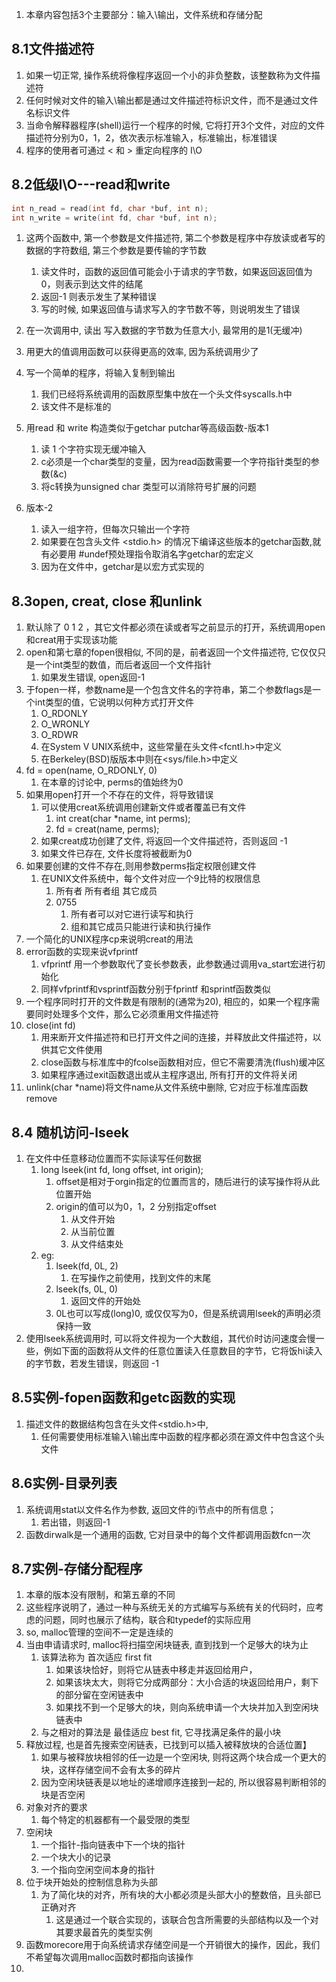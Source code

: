 1. 本章内容包括3个主要部分：输入\输出，文件系统和存储分配

## 8.1文件描述符
1. 如果一切正常, 操作系统将像程序返回一个小的非负整数，该整数称为文件描述符
2. 任何时候对文件的输入\输出都是通过文件描述符标识文件，而不是通过文件名标识文件
3. 当命令解释器程序(shell)运行一个程序的时候, 它将打开3个文件，对应的文件描述符分别为0，1，2，依次表示标准输入，标准输出，标准错误
4. 程序的使用者可通过  <  和  >  重定向程序的 I\O

## 8.2低级I\O---read和write
```c
int n_read = read(int fd, char *buf, int n);
int n_write = write(int fd, char *buf, int n);
```
1. 这两个函数中, 第一个参数是文件描述符, 第二个参数是程序中存放读或者写的数据的字符数组, 第三个参数是要传输的字节数
   1. 读文件时，函数的返回值可能会小于请求的字节数，如果返回返回值为0，则表示到达文件的结尾
   2. 返回-1 则表示发生了某种错误
   3. 写的时候, 如果返回值与请求写入的字节数不等，则说明发生了错误

2. 在一次调用中, 读出 写入数据的字节数为任意大小, 最常用的是1(无缓冲)
3. 用更大的值调用函数可以获得更高的效率, 因为系统调用少了
4. 写一个简单的程序，将输入复制到输出
   1. 我们已经将系统调用的函数原型集中放在一个头文件syscalls.h中
   2. 该文件不是标准的
5. 用read 和 write 构造类似于getchar putchar等高级函数-版本1
   1. 读 1 个字符实现无缓冲输入
   2. c必须是一个char类型的变量，因为read函数需要一个字符指针类型的参数(&c)
   3. 将c转换为unsigned char 类型可以消除符号扩展的问题
6. 版本-2
   1. 读入一组字符，但每次只输出一个字符
   2. 如果要在包含头文件 <stdio.h> 的情况下编译这些版本的getchar函数,就有必要用 #undef预处理指令取消名字getchar的宏定义
   3. 因为在文件中，getchar是以宏方式实现的

## 8.3open, creat, close 和unlink
1. 默认除了 0 1 2 ，其它文件都必须在读或者写之前显示的打开，系统调用open和creat用于实现该功能
2. open和第七章的fopen很相似, 不同的是，前者返回一个文件描述符, 它仅仅只是一个int类型的数值，而后者返回一个文件指针
   1. 如果发生错误, open返回-1
3. 于fopen一样，参数name是一个包含文件名的字符串，第二个参数flags是一个int类型的值，它说明以何种方式打开文件
   1. O_RDONLY
   2. O_WRONLY
   3. O_RDWR
   4. 在System V UNIX系统中，这些常量在头文件<fcntl.h>中定义
   5. 在Berkeley(BSD)版版本中则在<sys/file.h>中定义
4. fd = open(name, O_RDONLY, 0)
   1. 在本章的讨论中, perms的值始终为0
5. 如果用open打开一个不存在的文件，将导致错误
   1. 可以使用creat系统调用创建新文件或者覆盖已有文件
      1. int creat(char *name, int perms);
      2. fd = creat(name, perms);
   2. 如果creat成功创建了文件, 将返回一个文件描述符，否则返回 -1
   3. 如果文件已存在, 文件长度将被截断为0
6. 如果要创建的文件不存在,则用参数perms指定权限创建文件
   1. 在UNIX文件系统中，每个文件对应一个9比特的权限信息
      1. 所有者 所有者组 其它成员
      2. 0755
         1. 所有者可以对它进行读写和执行
         2. 组和其它成员只能进行读和执行操作
7. 一个简化的UNIX程序cp来说明creat的用法
8. error函数的实现来说vfprintf
   1. vfprintf 用一个参数取代了变长参数表，此参数通过调用va_start宏进行初始化
   2. 同样vfprintf和vsprintf函数分别于fprintf 和sprintf函数类似
9. 一个程序同时打开的文件数是有限制的(通常为20), 相应的，如果一个程序需要同时处理多个文件，那么它必须重用文件描述符
10. close(int fd)
    1.  用来断开文件描述符和已打开文件之间的连接，并释放此文件描述符，以供其它文件使用
    2.  close函数与标准库中的fcolse函数相对应，但它不需要清洗(flush)缓冲区
    3.  如果程序通过exit函数退出或从主程序退出, 所有打开的文件将关闭
11. unlink(char *name)将文件name从文件系统中删除, 它对应于标准库函数remove

## 8.4 随机访问-lseek
1. 在文件中任意移动位置而不实际读写任何数据
   1. long lseek(int fd, long offset, int origin);
      1. offset是相对于orgin指定的位置而言的，随后进行的读写操作将从此位置开始
      2. origin的值可以为0，1，2 分别指定offset
         1. 从文件开始
         2. 从当前位置
         3. 从文件结束处
   2. eg:
      1. lseek(fd, 0L, 2)
         1. 在写操作之前使用，找到文件的末尾
      2. lseek(fs, 0L, 0)
         1. 返回文件的开始处
      3. 0L也可以写成(long)0, 或仅仅写为0，但是系统调用lseek的声明必须保持一致
2. 使用lseek系统调用时, 可以将文件视为一个大数组，其代价时访问速度会慢一些，例如下面的函数将从文件的任意位置读入任意数目的字节，它将饭hi读入的字节数，若发生错误，则返回 -1

## 8.5实例-fopen函数和getc函数的实现
1. 描述文件的数据结构包含在头文件<stdio.h>中, 
   1. 任何需要使用标准输入\输出库中函数的程序都必须在源文件中包含这个头文件
## 8.6实例-目录列表
1. 系统调用stat以文件名作为参数, 返回文件的i节点中的所有信息；
   1. 若出错，则返回-1
2. 函数dirwalk是一个通用的函数, 它对目录中的每个文件都调用函数fcn一次
## 8.7实例-存储分配程序
1. 本章的版本没有限制，和第五章的不同
2. 这些程序说明了，通过一种与系统无关的方式编写与系统有关的代码时，应考虑的问题，同时也展示了结构，联合和typedef的实际应用
3. so, malloc管理的空间不一定是连续的
4. 当由申请请求时, malloc将扫描空闲块链表, 直到找到一个足够大的块为止
   1. 该算法称为 首次适应 first fit
      1. 如果该块恰好，则将它从链表中移走并返回给用户，
      2. 如果该块太大，则将它分成两部分：大小合适的块返回给用户，剩下的部分留在空闲链表中
      3. 如果找不到一个足够大的块，则向系统申请一个大块并加入到空闲块链表中
   2. 与之相对的算法是 最佳适应 best fit, 它寻找满足条件的最小块
5. 释放过程, 也是首先搜索空闲链表，已找到可以插入被释放块的合适位置】
   1. 如果与被释放块相邻的任一边是一个空闲块, 则将这两个块合成一个更大的块，这样存储空间不会有太多的碎片
   2. 因为空闲块链表是以地址的递增顺序连接到一起的, 所以很容易判断相邻的块是否空闲
6. 对象对齐的要求
   1. 每个特定的机器都有一个最受限的类型
7. 空闲块
   1. 一个指针-指向链表中下一个块的指针
   2. 一个块大小的记录
   3. 一个指向空闲空间本身的指针
8. 位于块开始处的控制信息称为头部
   1. 为了简化块的对齐，所有块的大小都必须是头部大小的整数倍，且头部已正确对齐
      1. 这是通过一个联合实现的，该联合包含所需要的头部结构以及一个对其要求最首先的类型实例
9. 函数morecore用于向系统请求存储空间是一个开销很大的操作，因此，我们不希望每次调用malloc函数时都指向该操作
10. 


